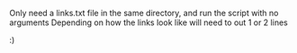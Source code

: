 Only need a links.txt file in the same directory, and run the script with no arguments
Depending on how the links look like will need to out 1 or 2 lines 

:) 

